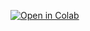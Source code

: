 [![Open in Colab](https://colab.research.google.com/assets/colab-badge.svg)](https://colab.research.google.com/github/<Gosha1705>/<lenovo>/blob/main/lab5_my_notebook.ipynb)
